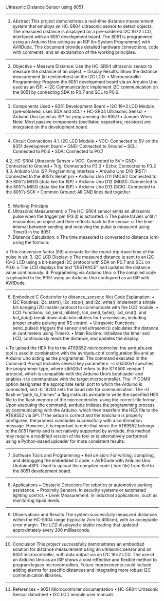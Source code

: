 Ultrasonic Distance Sensor using 8051
________________________________________
1. Abstract
This project demonstrates a real-time distance measurement system that employs an HC-SR04 ultrasonic sensor to detect objects. The measured distance is displayed on a pre-soldered I2C 16×2 LCD, interfaced with an 8051 development board. The 8051 is programmed using an Arduino Uno acting as an ISP (In-System Programmer) with AVRDude. This document provides detailed hardware connections, code with comments, and an explanation of the working principles.
________________________________________
2. Objective
•	Measure Distance: Use the HC-SR04 ultrasonic sensor to measure the distance of an object.
•	Display Results: Show the distance measurement (in centimeters) on the I2C LCD.
•	Microcontroller Programming: Program the 8051 development board via an Arduino Uno used as an ISP.
•	I2C Communication: Implement I2C communication on the 8051 by connecting SDA to P0.7 and SCL to P0.6.
________________________________________
3. Components Used
•	8051 Development Board
•	I2C 16×2 LCD Module (pre-soldered; uses SDA and SCL)
•	HC-SR04 Ultrasonic Sensor
•	Arduino Uno (used as ISP for programming the 8051)
•	Jumper Wires
Note: Most passive components (oscillator, capacitors, resistors) are integrated on the development board.
________________________________________
4. Circuit Connections
4.1. I2C LCD Module
•	VCC: Connected to 5V on the 8051 development board
•	GND: Connected to Ground
•	SCL: Connected to P0.6
•	SDA: Connected to P0.7

4.2. HC-SR04 Ultrasonic Sensor
•	VCC: Connected to 5V
•	GND: Connected to Ground
•	Trig: Connected to P3.3
•	Echo: Connected to P3.2
4.3. Arduino Uno ISP Programming Interface
•	Arduino Uno D10 (RST): Connected to the 8051’s Reset pin
•	Arduino Uno D11 (MOSI): Connected to the 8051’s MOSI (data line for ISP)
•	Arduino Uno D12 (MISO): Connected to the 8051’s MISO (data line for ISP)
•	Arduino Uno D13 (SCK): Connected to the 8051’s SCK
•	Common Ground: All GND lines tied together
________________________________________
5. Working Principle
1.	Ultrasonic Measurement:
o	The HC-SR04 sensor emits an ultrasonic pulse when the trigger pin (P3.3) is activated.
o	The pulse travels until it encounters an object and then reflects back to the sensor.
o	The time interval between sending and receiving the pulse is measured using Timer0 in the 8051.
2.	Distance Calculation:
o	The time measured is converted to distance (cm) using the formula:
                                
o	This conversion factor (59) accounts for the round-trip travel time of the pulse in air.
3.	I2C LCD Display:
o	The measured distance is sent to an I2C 16×2 LCD using a bit-banged I2C protocol with SDA on P0.7 and SCL on P0.6.
o	The LCD displays the text “DISTANCE” and updates the distance value continuously.
4.	Programming via Arduino Uno:
o	The compiled code is uploaded to the 8051 using an Arduino Uno configured as an ISP with AVRDude.
________________________________________
6. Embedded C Code(refer to distance_sensor.c file)
Code Explanation:
•	I2C Routines: i2c_start(), i2c_stop(), and i2c_write() implement a simple bit-banging I2C master protocol to communicate with the LCD module.
•	LCD Functions: lcd_send_nibble(), lcd_send_byte(), lcd_cmd(), and lcd_data() break down data into nibbles for transmission, including proper enable pulsing and RS control.
•	Ultrasonic Functions: send_pulse() triggers the sensor and ultrasonic() calculates the distance in centimeters using Timer0.
•	Main Routine: Initializes the timer and LCD, continuously reads the distance, and updates the display.
 
•	To upload the HEX file to the AT89S52 microcontroller, the avrdude.exe tool is used in combination with the avrdude.conf configuration file and an Arduino Uno acting as the programmer. The command executed in the Command Prompt includes several key parameters: -c stk500v1 specifies the programmer type, where stk500v1 refers to the STK500 version 1 protocol, which is compatible with the Arduino Uno’s bootloader and enables it to communicate with the target microcontroller. The -P COM9 option designates the appropriate serial port to which the Arduino is connected, and -b 19200 sets the baud rate for communication. The -U flash:w:"path_to_file.hex":a flag instructs avrdude to write the specified HEX file to the flash memory of the microcontroller, using the correct file format. Upon executing the command, avrdude initiates the programming process by communicating with the Arduino, which then transfers the HEX file to the AT89S52 via SPI. If the setup is correct and the toolchain is properly configured, the process concludes successfully with a confirmation message. However, it is important to note that since the AT89S52 belongs to the 8051 family and is not natively supported by avrdude, this method may require a modified version of the tool or is alternatively performed using a Python-based uploader for more consistent results.
________________________________________
7. Software Tools and Programming
•	Keil uVision: For writing, compiling, and debugging the embedded C code.
•	AVRDude with Arduino Uno (ArduinoISP): Used to upload the compiled code (.hex file) from Keil to the 8051 development board.
________________________________________
8. Applications
•	Obstacle Detection: For robotics or automotive parking assistance.
•	Proximity Sensors: In security systems or automated lighting control.
•	Level Measurement: In industrial applications, such as monitoring liquid levels.
________________________________________
9. Observations and Results
The system successfully measured distances within the HC-SR04 range (typically 2cm to 400cm), with an acceptable error margin. The LCD displayed a stable reading that updated approximately every 200 milliseconds.
________________________________________
10. Conclusion
This project successfully demonstrates an embedded solution for distance measurement using an ultrasonic sensor and an 8051 microcontroller, with data output via an I2C 16×2 LCD. The use of an Arduino Uno as an ISP shows a cost-effective and flexible method to program legacy microcontrollers. Future improvements could include adding alarms for specific distances and integrating more robust I2C communication libraries.
________________________________________
11. References
•	8051 Microcontroller documentation
•	HC-SR04 Ultrasonic Sensor datasheet
•	I2C LCD module user manuals
